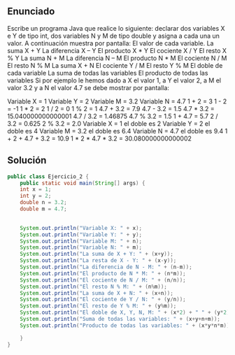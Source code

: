 ## Enunciado
Escribe un programa Java que realice lo siguiente: declarar dos variables X e Y de tipo int, dos variables N y M de tipo double y asigna a cada una un valor. A continuación muestra por pantalla:
El valor de cada variable.
La suma X + Y
La diferencia X – Y
El producto X * Y
El cociente X / Y
El resto X % Y
La suma N + M
La diferencia N – M
El producto N * M
El cociente N / M
El resto N % M
La suma X + N
El cociente Y / M
El resto Y % M
El doble de cada variable
La suma de todas las variables
El producto de todas las variables
Si por ejemplo le hemos dado a X el valor 1, a Y el valor 2, a M el valor 3.2 y a N el valor 4.7 se debe mostrar por pantalla:

Variable X = 1
Variable Y = 2
Variable M = 3.2
Variable N = 4.7
1 + 2 = 3
1 - 2 = -1
1 * 2 = 2
1 / 2 = 0
1 % 2 = 1
4.7 + 3.2 = 7.9
4.7 - 3.2 = 1.5
4.7 * 3.2 = 15.040000000000001
4.7 / 3.2 = 1.46875
4.7 % 3.2 = 1.5
1 + 4.7 = 5.7
2 / 3.2 = 0.625
2 % 3.2 = 2.0
Variable X = 1 el doble es 2
Variable Y = 2 el doble es 4
Variable M = 3.2 el doble es 6.4
Variable N = 4.7 el doble es 9.4
1 + 2 + 4.7 + 3.2 = 10.9
1 * 2 * 4.7 * 3.2 = 30.080000000000002

## Solución

 
```java
public class Ejercicio_2 {
    public static void main(String[] args) { 
    int x = 1;
    int y = 2;
    double n = 3.2;
    double m = 4.7;

    
    System.out.println("Variable X: " + x);
    System.out.println("Variable Y: " + y);
    System.out.println("Variable M: " + n);
    System.out.println("Variable N: " + m);
    System.out.println("La suma de X + Y: " + (x+y));
    System.out.println("La resta de X - Y: " + (x-y));
    System.out.println("La diferencia de N - M: " + (n-m));
    System.out.println("El producto de N * M: " + (n*m));
    System.out.println("El cociente de N / M: " + (n/n));
    System.out.println("El resto N % M: " + (n%m));
    System.out.println("La suma de X + N: " + (x+n));
    System.out.println("El cociente de Y / N: " + (y/n));
    System.out.println("El resto de Y % M: " + (y%m));
    System.out.println("El doble de X, Y, N, M: " + (x*2) + " " + (y*2) + " " + (n*2) + " " + (m*2));
    System.out.println("Suma de todas las variables: " + (x+y+n+m));
    System.out.println("Producto de todas las variables: " + (x*y*n*m));

    }
}
```